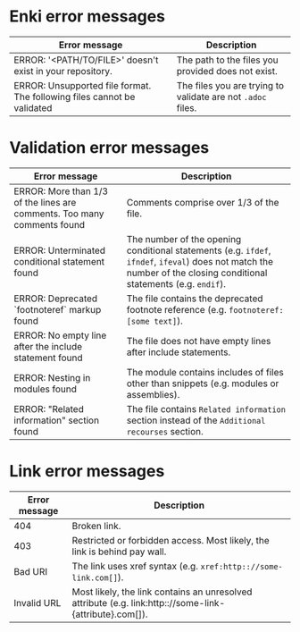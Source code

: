 # Enki error messages

| Error message  | Description |
| ------------- | ------------- |
| ERROR: '<PATH/TO/FILE>' doesn't exist in your repository. | The path to the files you provided does not exist.|
| ERROR: Unsupported file format. The following files cannot be validated | The files you are trying to validate are not `.adoc` files.|

# Validation error messages

| Error message  | Description |
| ------------- | ------------- |
| ERROR: More than 1/3 of the lines are comments. Too many comments found | Comments comprise over 1/3 of the file. |
| ERROR: Unterminated conditional statement found|The number of the opening conditional statements (e.g. `ifdef`, `ifndef`, `ifeval`) does not match the number of the closing conditional statements (e.g. `endif`). |
| ERROR: Deprecated \`footnoteref\` markup found | The file contains the deprecated footnote reference (e.g. `footnoteref:[some text]`). |
| ERROR: No empty line after the include statement found | The file does not have empty lines after include statements. |
| ERROR: Nesting in modules found | The module contains includes of files other than snippets (e.g. modules or assemblies). |
| ERROR: "Related information" section found | The file contains `Related information` section instead of the `Additional recourses` section. |


# Link error messages
| Error message  | Description |
| ------------- | ------------- |
| 404 | Broken link. |
| 403 | Restricted or forbidden access. Most likely, the link is behind pay wall. |
| Bad URI | The link uses xref syntax (e.g. `xref:http:://some-link.com[]`). |
| Invalid URL | Most likely, the link contains an unresolved attribute (e.g. link:http:://some-link-{attribute}.com[]). |
